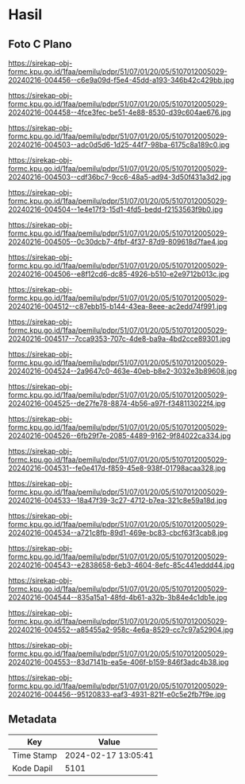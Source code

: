 # Hasil

## Foto C Plano

https://sirekap-obj-formc.kpu.go.id/1faa/pemilu/pdpr/51/07/01/20/05/5107012005029-20240216-004456--c6e9a09d-f5e4-45dd-a193-346b42c429bb.jpg

https://sirekap-obj-formc.kpu.go.id/1faa/pemilu/pdpr/51/07/01/20/05/5107012005029-20240216-004458--4fce3fec-be51-4e88-8530-d39c604ae676.jpg

https://sirekap-obj-formc.kpu.go.id/1faa/pemilu/pdpr/51/07/01/20/05/5107012005029-20240216-004503--adc0d5d6-1d25-44f7-98ba-6175c8a189c0.jpg

https://sirekap-obj-formc.kpu.go.id/1faa/pemilu/pdpr/51/07/01/20/05/5107012005029-20240216-004503--cdf36bc7-9cc6-48a5-ad94-3d50f431a3d2.jpg

https://sirekap-obj-formc.kpu.go.id/1faa/pemilu/pdpr/51/07/01/20/05/5107012005029-20240216-004504--1e4e17f3-15d1-4fd5-bedd-f2153563f9b0.jpg

https://sirekap-obj-formc.kpu.go.id/1faa/pemilu/pdpr/51/07/01/20/05/5107012005029-20240216-004505--0c30dcb7-4fbf-4f37-87d9-809618d7fae4.jpg

https://sirekap-obj-formc.kpu.go.id/1faa/pemilu/pdpr/51/07/01/20/05/5107012005029-20240216-004506--e8f12cd6-dc85-4926-b510-e2e9712b013c.jpg

https://sirekap-obj-formc.kpu.go.id/1faa/pemilu/pdpr/51/07/01/20/05/5107012005029-20240216-004512--c87ebb15-b144-43ea-8eee-ac2edd74f991.jpg

https://sirekap-obj-formc.kpu.go.id/1faa/pemilu/pdpr/51/07/01/20/05/5107012005029-20240216-004517--7cca9353-707c-4de8-ba9a-4bd2cce89301.jpg

https://sirekap-obj-formc.kpu.go.id/1faa/pemilu/pdpr/51/07/01/20/05/5107012005029-20240216-004524--2a9647c0-463e-40eb-b8e2-3032e3b89608.jpg

https://sirekap-obj-formc.kpu.go.id/1faa/pemilu/pdpr/51/07/01/20/05/5107012005029-20240216-004525--de27fe78-8874-4b56-a97f-f348113022f4.jpg

https://sirekap-obj-formc.kpu.go.id/1faa/pemilu/pdpr/51/07/01/20/05/5107012005029-20240216-004526--6fb29f7e-2085-4489-9162-9f84022ca334.jpg

https://sirekap-obj-formc.kpu.go.id/1faa/pemilu/pdpr/51/07/01/20/05/5107012005029-20240216-004531--fe0e417d-f859-45e8-938f-01798acaa328.jpg

https://sirekap-obj-formc.kpu.go.id/1faa/pemilu/pdpr/51/07/01/20/05/5107012005029-20240216-004533--18a47f39-3c27-4712-b7ea-321c8e59a18d.jpg

https://sirekap-obj-formc.kpu.go.id/1faa/pemilu/pdpr/51/07/01/20/05/5107012005029-20240216-004534--a721c8fb-89d1-469e-bc83-cbcf63f3cab8.jpg

https://sirekap-obj-formc.kpu.go.id/1faa/pemilu/pdpr/51/07/01/20/05/5107012005029-20240216-004543--e2838658-6eb3-4604-8efc-85c441eddd44.jpg

https://sirekap-obj-formc.kpu.go.id/1faa/pemilu/pdpr/51/07/01/20/05/5107012005029-20240216-004544--835a15a1-48fd-4b61-a32b-3b84e4c1db1e.jpg

https://sirekap-obj-formc.kpu.go.id/1faa/pemilu/pdpr/51/07/01/20/05/5107012005029-20240216-004552--a85455a2-958c-4e6a-8529-cc7c97a52904.jpg

https://sirekap-obj-formc.kpu.go.id/1faa/pemilu/pdpr/51/07/01/20/05/5107012005029-20240216-004553--83d7141b-ea5e-406f-b159-846f3adc4b38.jpg

https://sirekap-obj-formc.kpu.go.id/1faa/pemilu/pdpr/51/07/01/20/05/5107012005029-20240216-004456--95120833-eaf3-4931-821f-e0c5e2fb7f9e.jpg


## Metadata

| Key        | Value               |
| ---------- | ------------------- |
| Time Stamp | 2024-02-17 13:05:41 |
| Kode Dapil | 5101                |



